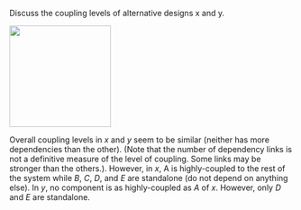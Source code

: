 <panel header="Q: Discuss the coupling levels of alternative designs x and y.">
<question has-input="true">

Discuss the coupling levels of alternative designs x and y.

<tip-box>

<img src="{{baseUrl}}/softwareDesignPrinciples/coupling/whatItIs/images/alternativeDesigns.png" height="180" />
<p/>

</tip-box>

<div slot="answer">

Overall coupling levels in _x_ and _y_ seem to be similar (neither has more dependencies than the other). (Note that the number of dependency links is not a definitive measure of the level of coupling. Some links may be stronger than the others.). However, in _x_, A is highly-coupled to the rest of the system while _B_, _C_, _D_, and _E_ are standalone (do not depend on anything else). In _y_, no component is as highly-coupled as _A_ of _x_. However, only _D_ and _E_ are standalone.

</div>
</question>
</panel>
